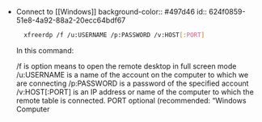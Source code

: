 - Connect to [[Windows]]
  background-color:: #497d46
  id:: 624f0859-51e8-4a92-88a2-20ecc64bdf67
  ```bash
    xfreerdp /f /u:USERNAME /p:PASSWORD /v:HOST[:PORT]
  ```
  
  In this command:
  
  /f is option means to open the remote desktop in full screen mode
  /u:USERNAME is a name of the account on the computer to which we are connecting
  /p:PASSWORD is a password of the specified account
  /v:HOST[:PORT] is an IP address or name of the computer to which the remote table is connected. PORT optional (recommended: “Windows Computer